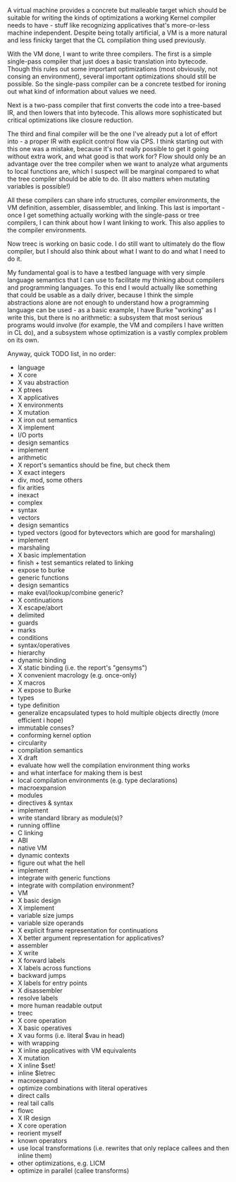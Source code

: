 A virtual machine provides a concrete but malleable target which should be suitable for writing the kinds of optimizations a working Kernel compiler needs to have - stuff like recognizing applicatives that's more-or-less machine independent. Despite being totally artificial, a VM is a more natural and less finicky target that the CL compilation thing used previously.

With the VM done, I want to write three compilers. The first is a simple single-pass compiler that just does a basic translation into bytecode. Though this rules out some important optimizations (most obviously, not consing an environment), several important optimizations should still be possible. So the single-pass compiler can be a concrete testbed for ironing out what kind of information about values we need.

Next is a two-pass compiler that first converts the code into a tree-based IR, and then lowers that into bytecode. This allows more sophisticated but critical optimizations like closure reduction.

The third and final compiler will be the one I've already put a lot of effort into - a proper IR with explicit control flow via CPS. I think starting out with this one was a mistake, because it's not really possible to get it going without extra work, and what good is that work for? Flow should only be an advantage over the tree compiler when we want to analyze what arguments to local functions are, which I suspect will be marginal compared to what the tree compiler should be able to do. (It also matters when mutating variables is possible!)

All these compilers can share info structures, compiler environments, the VM definition, assembler, disassembler, and linking. This last is important - once I get something actually working with the single-pass or tree compilers, I can think about how I want linking to work. This also applies to the compiler environments.

Now treec is working on basic code. I do still want to ultimately do the flow compiler, but I should also think about what I want to do and what I need to do it.

My fundamental goal is to have a testbed language with very simple language semantics that I can use to facilitate my thinking about compilers and programming languages. To this end I would actually like something that could be usable as a daily driver, because I think the simple abstractions alone are not enough to understand how a programming language can be used - as a basic example, I have Burke "working" as I write this, but there is no arithmetic: a subsystem that most serious programs would involve (for example, the VM and compilers I have written in CL do), and a subsystem whose optimization is a vastly complex problem on its own.

Anyway, quick TODO list, in no order:

- language
 - X core
  - X vau abstraction
   - X ptrees
  - X applicatives
  - X environments
 - X mutation
  - X iron out semantics
  - X implement
 - I/O ports
  - design semantics
  - implement
 - arithmetic
  - X report's semantics should be fine, but check them
  - X exact integers
   - div, mod, some others
   - fix arities
  - inexact
  - complex
  - syntax
 - vectors
  - design semantics
  - typed vectors (good for bytevectors which are good for marshaling)
  - implement
 - marshaling
  - X basic implementation
  - finish + test semantics related to linking
  - expose to burke
 - generic functions
  - design semantics
  - make eval/lookup/combine generic?
 - X continuations
  - X escape/abort
  - delimited
  - guards
  - marks
 - conditions
  - syntax/operatives
  - hierarchy
 - dynamic binding
 - X static binding (i.e. the report's "gensyms")
  - X convenient macrology (e.g. once-only)
 - X macros
  - X expose to Burke
 - types
 - type definition
  - generalize encapsulated types to hold multiple objects directly (more efficient i hope)
 - immutable conses?
- conforming kernel option
 - circularity
- compilation semantics
 - X draft
 - evaluate how well the compilation environment thing works
 - and what interface for making them is best
 - local compilation environments (e.g. type declarations)
 - macroexpansion
- modules
 - directives & syntax
 - implement
 - write standard library as module(s)?
- running offline
 - C linking
 - ABI
 - native VM
- dynamic contexts
 - figure out what the hell
 - implement
 - integrate with generic functions
 - integrate with compilation environment?
- VM
 - X basic design
 - X implement
 - variable size jumps
 - variable size operands
 - X explicit frame representation for continuations
 - X better argument representation for applicatives?
- assembler
 - X write
 - X forward labels
 - X labels across functions
 - backward jumps
 - X labels for entry points
 - X disassembler
  - resolve labels
  - more human readable output
- treec
 - X core operation
 - X basic operatives
 - X vau forms (i.e. literal $vau in head)
  - with wrapping
 - X inline applicatives with VM equivalents
 - X mutation
  - X inline $set!
 - inline $letrec
 - macroexpand
  - optimize combinations with literal operatives
 - direct calls
 - real tail calls
- flowc
 - X IR design
 - X core operation
 - reorient myself
 - known operators
 - use local transformations (i.e. rewrites that only replace callees and then inline them)
 - other optimizations, e.g. LICM
 - optimize in parallel (callee transforms)
